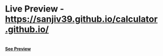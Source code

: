 # Live Preview - https://sanjiv39.github.io/calculator.github.io/
# 
[**See Preview**](https://sanjiv39.github.io/calculator.github.io/)
